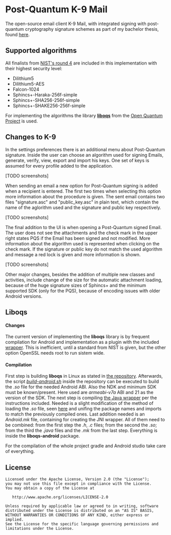 # Post-Quantum K-9 Mail 
The open-source email client K-9 Mail, with integrated signing with post-quantum cryptography signature schemes as part of my bachelor thesis, found [here](TODO).

## Supported algorithms
All finalists from [NIST's round 4](TODO) are included in this implementation with their highest security level:
- Dilithium5
- Dilithium5-AES
- Falcon-1024
- Sphincs+-Haraka-256f-simple
- Sphincs+-SHA256-256f-simple
- Sphincs+-SHAKE256-256f-simple

For implementing the algorithms the library [**liboqs**](TODO) from the [Open Quantum Project](TODO) is used. 

## Changes to K-9 

In the settings preferences there is an additional menu about Post-Quantum signature. Inside the user can choose an algorithm used for signing Emails, generate, verify, view, export and import his keys. One set of keys is assumed for every profile added to the application.

[TODO screenshots]

When sending an email a new option for Post-Quantum signing is added when a recipient is entered. The first two times when selecting this option more information about the procedure is given. The sent email contains two files "signature.asc" and "public_key.asc" in plain text, which contain the name of the aglorithm used and the signature and public key respectively.

[TODO screenshots]

The final addition to the UI is when opening a Post-Quantum signed Email. The user does not see the attachments and the check mark in the upper right states PQS if the Email has been signed and not modified. More information about the algorithm used is represented when clicking on the check mark. If the signature or public key do not match the used algorithm and message a red lock is given and more information is shown.

[TODO screenshots]

Other major changes, besides the addition of multiple new classes and activities, include change of the size for the automatic attachment loading, because of the huge signature sizes of Sphincs+ and the minimum supported SDK (only for the PQS), because of encoding issues with older Android versions.

## Liboqs 

#### Changes

The current version of implementing the **liboqs** library is by frequent compilation for Android and implementation as a plugin with the included [wrapper](TODO). This is inefficient, until a standard from NIST is given, but the other option OpenSSL needs root to run sistem wide. 

#### Compilation

First step is building **liboqs** in Linux as stated in [the repository](TODO). 
Afterwards, the script [*build-android.sh*](https://github.com/open-quantum-safe/liboqs/blob/main/scripts/build-android.sh) inside the repository can be executed to build the *.so* file for the needed Android ABI. Also the NDK and minimum SDK must be known/present. Here used are *armeabi-v7a* ABI and 21 as the version of the SDK. 
The next step is compiling [the Java wrapper](TODO) per the instructions included. Needed is a slight modification of the method of loading the *.so* file, seen [here](TODO) and unifing the package names and imports to match the previously compiled ones. 
Last addition needed is an *Android.mk* file, containing for creating the JNI wrapper. 
All of them need to be combined: from the first step the *.h*, *.c* files; from the second the *.so*; from the third the *.java* files and the *.mk* from the last step. Everything is inside the **liboqs-android** package.


For the compilation of the whole project gradle and Android studio take care of everything.

## License

    Licensed under the Apache License, Version 2.0 (the "License");
    you may not use this file except in compliance with the License.
    You may obtain a copy of the License at

       http://www.apache.org/licenses/LICENSE-2.0

    Unless required by applicable law or agreed to in writing, software
    distributed under the License is distributed on an "AS IS" BASIS,
    WITHOUT WARRANTIES OR CONDITIONS OF ANY KIND, either express or implied.
    See the License for the specific language governing permissions and
    limitations under the License.
